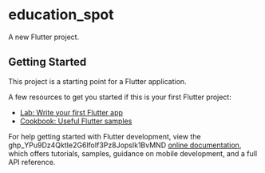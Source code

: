 # education_spot

A new Flutter project.

## Getting Started

This project is a starting point for a Flutter application.

A few resources to get you started if this is your first Flutter project:

- [Lab: Write your first Flutter app](https://docs.flutter.dev/get-started/codelab)
- [Cookbook: Useful Flutter samples](https://docs.flutter.dev/cookbook)

For help getting started with Flutter development, view the
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
[online documentation](https://docs.flutter.dev/), which offers tutorials,
samples, guidance on mobile development, and a full API reference.

